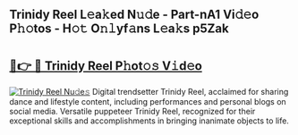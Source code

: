 ## Trinidy Reel L𝚎a𝚔ed N𝚞𝚍e - Part-nA1 Vi𝚍𝚎o P𝚑𝚘tos - H𝚘𝚝 O𝚗𝚕yf𝚊ns L𝚎a𝚔s p5Zak

# <h2><a href="http://kf00cpg.oniu.top/?m=Trinidy+Reel">🔗👉 🔴 Trinidy Reel P𝚑ot𝚘𝚜 V𝚒d𝚎o</a></h2>

[![Trinidy Reel Nu𝚍e𝚜](https://i.imgur.com/0qMVB7G.gif)](http://kf00cpg.oniu.top/?m=Trinidy+Reel)
Digital trendsetter Trinidy Reel, acclaimed for sharing dance and lifestyle content, including performances and personal blogs on social media. Versatile puppeteer Trinidy Reel, recognized for their exceptional skills and accomplishments in bringing inanimate objects to life.  

